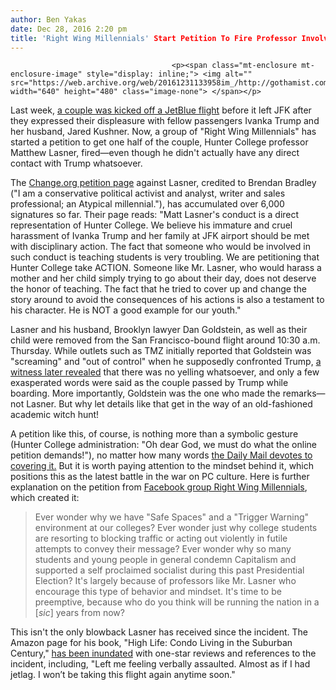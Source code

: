 ```yaml
---
author: Ben Yakas
date: Dec 28, 2016 2:20 pm
title: 'Right Wing Millennials' Start Petition To Fire Professor Involved In Ivanka Trump's JetBlue Incident
---
```


	
										<p><span class="mt-enclosure mt-enclosure-image" style="display: inline;"> <img alt="" src="https://web.archive.org/web/20161231133958im_/http://gothamist.com/upload/2016/12/122216ivanka1.jpg" width="640" height="480" class="image-none"> </span></p>

<p>Last week, <a href="https://web.archive.org/web/20161231133958/http://gothamist.com/2016/12/22/ivanka_trump_jetblue_why_god.php">a couple was kicked off a JetBlue flight</a> before it left JFK after they expressed their displeasure with fellow passengers Ivanka Trump and her husband, Jared Kushner. Now, a group of &quot;Right Wing Millennials&quot; has started a petition to get one half of the couple, Hunter College professor Matthew Lasner, fired&#x2014;even though he didn&apos;t actually have any direct contact with Trump whatsoever. </p>

<p>The <a href="https://web.archive.org/web/20161231133958/https://www.change.org/p/hunter-college-petition-for-matt-lasner-to-be-removed-from-the-hunter-college-administration">Change.org petition page</a> against Lasner, credited to Brendan Bradley (&quot;I am a conservative political activist and analyst, writer and sales professional; an Atypical millennial.&quot;), has accumulated over 6,000 signatures so far. Their page reads: &quot;Matt Lasner&apos;s conduct is a direct representation of Hunter College. We believe his immature and cruel harassment of Ivanka Trump and her family at JFK airport should be met with disciplinary action. The fact that someone who would be involved in such conduct is teaching students is very troubling. We are petitioning that Hunter College take ACTION. Someone like Mr. Lasner, who would harass a mother and her child simply trying to go about their day, does not deserve the honor of teaching. The fact that he tried to cover up and change the story around to avoid the consequences of his actions is also a testament to his character. He is NOT a good example for our youth.&quot;</p>

<p>Lasner and his husband, Brooklyn lawyer Dan Goldstein, as well as their child were removed from the San Francisco-bound flight around 10:30 a.m. Thursday. While outlets such as TMZ initially reported that Goldstein was &quot;screaming&quot; and &quot;out of control&quot; when he supposedly confronted Trump, <a href="https://web.archive.org/web/20161231133958/http://gothamist.com/2016/12/23/ivanka_trump_jetblue_not_nice.php">a witness later revealed</a> that there was no yelling whatsoever, and only a few exasperated words were said as the couple passed by Trump while boarding. More importantly, Goldstein was the one who made the remarks&#x2014;not Lasner. But why let details like that get in the way of an old-fashioned academic witch hunt! </p>

<p>A petition like this, of course, is nothing more than a symbolic gesture (Hunter College administration: &quot;Oh dear God, we must do what the online petition demands!&quot;), no matter how many words <a href="https://web.archive.org/web/20161231133958/http://www.dailymail.co.uk/news/article-4070648/Thousands-sign-petition-demanding-Hunter-College-fire-Brooklyn-professor-husband-harassed-Ivanka-Trump-flight-children.html">the Daily Mail devotes to covering it.</a> But it is worth paying attention to the mindset behind it, which positions this as the latest battle in the war on PC culture. Here is further explanation on the petition from <a href="https://web.archive.org/web/20161231133958/https://www.facebook.com/RightWingMillennials/">Facebook group Right Wing Millennials</a>, which created it: </p>

<blockquote>Ever wonder why we have &quot;Safe Spaces&quot; and a &quot;Trigger Warning&quot; environment at our colleges? Ever wonder just why college students are resorting to blocking traffic or acting out violently in futile attempts to convey their message? Ever wonder why so many students and young people in general condemn Capitalism and supported a self proclaimed socialist during this past Presidential Election? It&apos;s largely because of professors like Mr. Lasner who encourage this type of behavior and mindset. It&apos;s time to be preemptive, because who do you think will be running the nation in a [<em>sic</em>] years from now?</blockquote>

<p>This isn&apos;t the only blowback Lasner has received since the incident. The Amazon page for his book, &quot;High Life: Condo Living in the Suburban Century,&quot; <a href="https://web.archive.org/web/20161231133958/http://www.washingtontimes.com/news/2016/dec/25/professor-who-harassed-ivanka-trump-on-airplane-hi/">has been inundated</a> with one-star reviews and references to the incident, including, &quot;Left me feeling verbally assaulted. Almost as if I had jetlag. I won&#x2019;t be taking this flight again anytime soon.&quot;</p>					
										
									
				